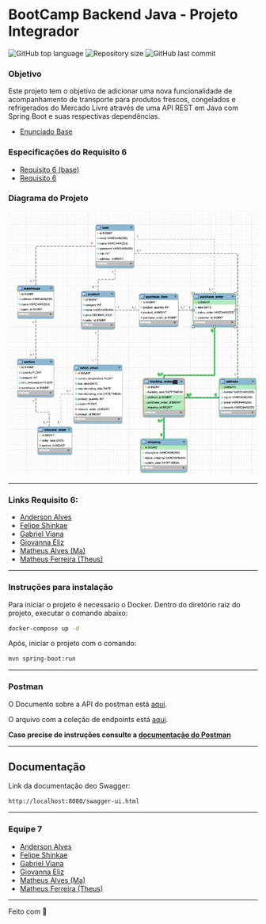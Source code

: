 # BootCamp Backend Java - Projeto Integrador
<p>
    <img alt="GitHub top language" src="https://img.shields.io/github/languages/top/fyshinkae/meli-frescos">
    <img alt="Repository size" src="https://img.shields.io/github/repo-size/fyshinkae/meli-frescos">
    <img alt="GitHub last commit" src="https://img.shields.io/github/last-commit/fyshinkae/meli-frescos">
</p>


### Objetivo
Este projeto tem o objetivo de adicionar uma nova funcionalidade de acompanhamento de transporte para produtos frescos,
congelados e refrigerados do Mercado Livre através de uma API REST em Java com Spring Boot e suas respectivas
dependências.

* [Enunciado Base](https://drive.google.com/file/d/1Oha8lfWwiXB6cYHB32Ppi3cB3hYWKVvE/view?usp=sharing)

### Especificações do Requisito 6

* [Requisito 6 (base)](https://drive.google.com/file/d/1il0kj0iGrPnVuko06dqxelyTiHcrkB6c/view?usp=sharing)
* [Requisito 6](https://drive.google.com/file/d/1AiZqBqJ-eLgPS38uKzSjNclZEy4UkQj5/view?usp=sharing)

### Diagrama do Projeto
<img src="Diagrama_REQ06.png" alt="Diagrama"/>

---
### Links Requisito 6:
- [Anderson Alves](https://github.com/fyshinkae/meli-frescos/tree/feature/requisito-6/anderson)
- [Felipe Shinkae](https://github.com/fyshinkae/meli-frescos/tree/feature/shinkae)
- [Gabriel Viana](https://github.com/fyshinkae/meli-frescos/tree/gabriel-viana-req6)
- [Giovanna Eliz](https://github.com/fyshinkae/meli-frescos/tree/giovanna-eliz-req6)
- [Matheus Alves (Ma)](https://github.com/fyshinkae/meli-frescos/tree/matheus-alves-req-6)
- [Matheus Ferreira (Theus)](https://github.com/fyshinkae/meli-frescos/tree/matheus-ferreira-req6)
---

### Instruções para instalação
Para iniciar o projeto é necessario o Docker.
Dentro do diretório raiz do projeto, executar o comando abaixo:
```sh
docker-compose up -d 
```
Após, iniciar o projeto com o comando:
```sh
mvn spring-boot:run
```
---

### Postman

O Documento sobre a API do postman está 
[aqui](https://documenter.getpostman.com/view/23680860/2s8YsnWbGm).

O arquivo com a coleção de endpoints está 
[aqui](https://raw.githubusercontent.com/fyshinkae/meli-frescos/main/postman/desafio-frescos.postman_collection.json).

**Caso precise de instruções consulte a 
[documentação do Postman](https://learning.postman.com/docs/getting-started/importing-and-exporting-data/)**

---

## Documentação

Link da documentação deo Swagger:

```sh
http://localhost:8080/swagger-ui.html
```

---

### Equipe 7

- [Anderson Alves](https://github.com/andmalves)
- [Felipe Shinkae](https://github.com/fyshinkae)
- [Gabriel Viana](https://github.com/gabvteixeira)
- [Giovanna Eliz](https://github.com/giovannaelizs)
- [Matheus Alves (Ma)](https://github.com/matheusaralves)
- [Matheus Ferreira (Theus)](https://github.com/matheusFerreira-meli)

---
Feito com 💛 
